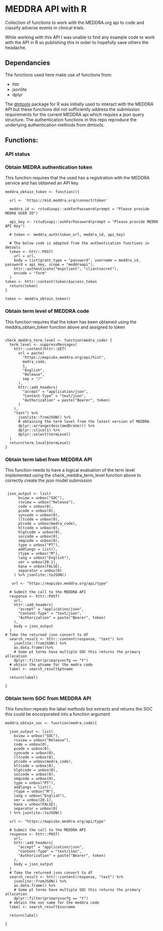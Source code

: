 # MEDDRA API with R

Collection of functions to work with the MEDDRA.org api to code and classify adverse events in clinical trials.

While working with this API I was unable to find any example code to work with the API in R so publishing this in order to hopefully save others the headache.

## Dependancies
The functions used here make use of functions from:
- httr
- jsonlite
- dplyr

The [dmtools](https://github.com/KonstantinRyabov/dmtools/tree/62d753239cf54eb6beee8da02606477f9b447130) package for R was initially used to interact with the MEDDRA API but these functions did not sufficiently address the submission requirements for the current MEDDRA api which requies a json query structure. The authentication functions in this repo reproduce the underlying authentication methods from dmtools.

## Functions:


### API status

### Obtain MEDRA authentication token

This function requires that the used has a registration with the MEDDRA service and has obtained an API key

```
meddra_obtain_token <- function(){

  url <- 'https://mid.meddra.org/connect/token'

  meddra_id <- rstudioapi::askForPassword(prompt = "Please provide MEDRA USER ID")

  api_key <- rstudioapi::askForPassword(prompt = "Please provide MEDRA API Key")

  # token <- meddra_auth(token_url, meddra_id, api_key)

  # The below code is adapted from the authentication functions in dmtools
  token <- httr::POST(
    url = url,
    body = list(grant_type = "password", username = meddra_id, password = api_key, scope = "meddraapi"),
    httr::authenticate("mspclient", "clientsecret"),
    encode = "form"
  )
token <- httr::content(token)$access_token
  return(token)
}

token <- meddra_obtain_token()
```

### Obtain term level of MEDDRA code

This function requires that the token has been obtained using the meddra_obtain_token function above and assigned to token

```

check_meddra_term_level <- function(medra_code) {
  term_level <- suppressMessages(
    httr::content(httr::GET(
      url = paste(
        "https://mapisbx.meddra.org/api/hist",
        medra_code,
        1,
        "English",
        "Release",
        sep = "/"
      ),
      httr::add_headers(
        "accept" = "application/json",
        "Content-Type" = "text/json",
        "Authorization" = paste("Bearer", token)
      )
    ),
    "text") %>%
      jsonlite::fromJSON() %>%
      # obtaining the term level from the latest version of MEDDRA
      dplyr::arrange(desc(medDraVer)) %>%
      dplyr::slice(1) %>%
      dplyr::select(termLevel)
  )
  return(term_level$termLevel)
}
```

### Obtain term label from MEDDRA API

This function needs to have a logical evaluation of the term level implemented using the check_meddra_term_level function above to correctly create the json model submission

```

 json_output <- list(
      bview = unbox("SOC"),
      rsview = unbox("Release"),
      code = unbox(0),
      pcode = unbox(0),
      syncode = unbox(0),
      lltcode = unbox(0),
      ptcode = unbox(medra_code),
      hltcode = unbox(0),
      hlgtcode = unbox(0),
      soccode = unbox(0),
      smqcode = unbox(0),
      type = unbox("PT"),
      addlangs = list(),
      rtype = unbox("M"),
      lang = unbox("English"),
      ver = unbox(20.1),
      kana = unbox(FALSE),
      separator = unbox(0)
    ) %>% jsonlite::toJSON()

   url <- "https://mapisbx.meddra.org/api/type"

  # Submit the call to the MEDDRA API
  response <- httr::POST(
    url,
    httr::add_headers(
      "accept" = "application/json",
      "Content-Type" = "text/json",
      "Authorization" = paste("Bearer", token)
    ),
    body = json_output
  )
# Take the returned json convert to df
  search_result <- httr::content(response, "text") %>%
    jsonlite::fromJSON() %>%
    as.data.frame()%>%
    # Some pt terms have multiple SOC this returns the primary allocation
    dplyr::filter(primarysocfg == "Y")
  # obtain the ptname for the medra code
  label <- search_result$ptname

  return(label)

}
```


### Obtain term SOC from MEDDRA API

This function repeats the label methods but extracts and returns the SOC this could be encorporated into a function argument

```
meddra_obtain_soc <- function(medra_code){

  json_output <- list(
    bview = unbox("SOC"),
    rsview = unbox("Release"),
    code = unbox(0),
    pcode = unbox(0),
    syncode = unbox(0),
    lltcode = unbox(0),
    ptcode = unbox(medra_code),
    hltcode = unbox(0),
    hlgtcode = unbox(0),
    soccode = unbox(0),
    smqcode = unbox(0),
    type = unbox("PT"),
    addlangs = list(),
    rtype = unbox("M"),
    lang = unbox("English"),
    ver = unbox(20.1),
    kana = unbox(FALSE),
    separator = unbox(0)
  ) %>% jsonlite::toJSON()

  url <- "https://mapisbx.meddra.org/api/type"

  # Submit the call to the MEDDRA API
  response <- httr::POST(
    url,
    httr::add_headers(
      "accept" = "application/json",
      "Content-Type" = "text/json",
      "Authorization" = paste("Bearer", token)
    ),
    body = json_output
  )
  # Take the returned json convert to df
  search_result <- httr::content(response, "text") %>%
    jsonlite::fromJSON() %>%
    as.data.frame() %>%
    # Some pt terms have multiple SOC this returns the primary allocation
    dplyr::filter(primarysocfg == "Y")
  # obtain the soc name for the meddra code
  label <- search_result$socname

  return(label)

}
```
